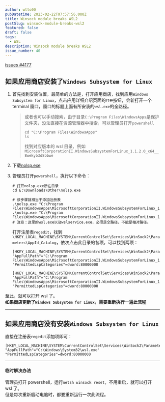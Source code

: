 ```yaml
---
author: wtto00
pubDatetime: 2023-02-22T07:57:56.000Z
title: Winsock module breaks WSL2
postSlug: winsock-module-breaks-wsl2
featured: false
draft: false
tags:
  - WSL
description: Winsock module breaks WSL2
issue_number: 40
---
```


[issues #4177](https://github.com/microsoft/WSL/issues/4177#issuecomment-1429113508)

## 如果应用商店安装了`Windows Subsystem for Linux`

1. 首先找到安装位置，最简单的方法是，打开应用商店，找到应用`Windows Subsystem for Linux`，点击应用详细介绍页面的`打开`按钮，会新打开一个 terminal 窗口，窗口的标题上面有所安装的`wsl.exe`的全路径。

   > 或者也可以手动搜索，由于目录`C:\Program Files\WindowsApps`是保护文件夹，没法直接在资源管理器中搜索，可以管理员打开`powershell`
   >
   > ```shell
   > cd "C:\Program Files\WindowsApps"
   > ls
   > ```
   >
   > 找到对应版本的 wsl 目录，例如`MicrosoftCorporationII.WindowsSubsystemForLinux_1.1.2.0_x64__8wekyb3d8bbwe`

2. 下载[nolsp.exe](https://wtto00.github.io/cdn/windows/nolsp.exe)
3. 管理员打开`powershell`，执行以下命令：

   ```shell
   # 打开nolsp.exe所在目录
   cd E:\Downloads\Other\nolsp.exe

   # 该步骤就相当于添加注册表
   .\nolsp.exe "C:\Program Files\WindowsApps\MicrosoftCorporationII.WindowsSubsystemForLinux_1.1.2.0_x64__8wekyb3d8bbwe\wsl.exe"
   .\nolsp.exe "C:\Program Files\WindowsApps\MicrosoftCorporationII.WindowsSubsystemForLinux_1.1.2.0_x64__8wekyb3d8bbwe\wslservice.exe"
   # 注意：这里的wsl.exe以及wslservice.exe，必须是全路径，不能是相对路径。
   ```

   打开注册表`regedit`，找到`\HKEY_LOCAL_MACHINE\SYSTEM\CurrentControlSet\Services\WinSock2\Parameters\AppId_Catalog`，依次点击此目录的各项，可以找到两项：

   ```
   [HKEY_LOCAL_MACHINE\SYSTEM\CurrentControlSet\Services\WinSock2\Parameters\AppId_Catalog\2BB0D7FB]
   "AppFullPath"="C:\Program Files\WindowsApps\MicrosoftCorporationII.WindowsSubsystemForLinux_1.1.2.0_x64__8wekyb3d8bbwe\wsl.exe"
   "PermittedLspCategories"=dword:80000000

   [HKEY_LOCAL_MACHINE\SYSTEM\CurrentControlSet\Services\WinSock2\Parameters\AppId_Catalog\2FB92E99]
   "AppFullPath"="C:\Program Files\WindowsApps\MicrosoftCorporationII.WindowsSubsystemForLinux_1.1.2.0_x64__8wekyb3d8bbwe\wslservice.exe"
   "PermittedLspCategories"=dword:80000000
   ```

至此，就可以打开 wsl 了。  
**如果商店更新了`Windows Subsystem for Linux`，需要重新执行一遍此流程**

---

## 如果应用商店没有安装`Windows Subsystem for Linux`

直接在注册表`regedit`添加项即可：

```
[HKEY_LOCAL_MACHINE\SYSTEM\CurrentControlSet\Services\WinSock2\Parameters\AppId_Catalog\0408F7A3]
"AppFullPath"="C:\Windows\System32\wsl.exe"
"PermittedLspCategories"=dword:80000000
```

---

#### 临时解决办法

管理员打开 powershell，运行`netsh winsock reset`，不用重启，就可以打开 wsl 了。  
但是每次重新启动电脑时，都要重新运行一次此流程。
